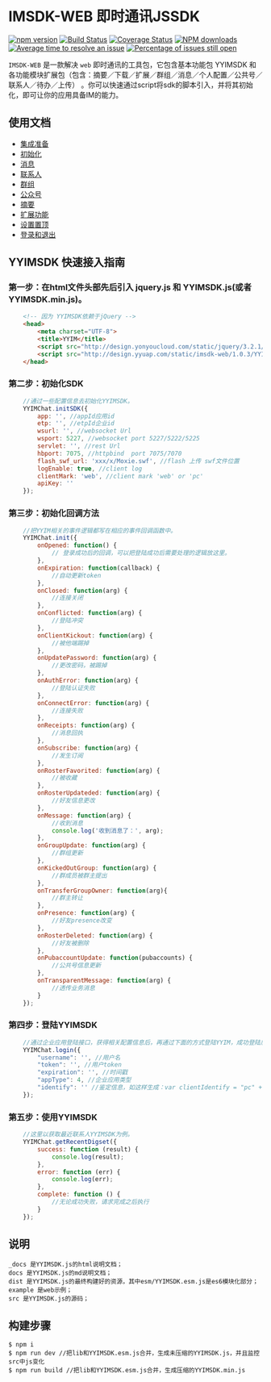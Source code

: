
# IMSDK-WEB 即时通讯JSSDK


[![npm version](https://img.shields.io/npm/v/yyimsdk.svg)](https://www.npmjs.com/package/yyimsdk)
[![Build Status](https://img.shields.io/travis/iuap-design/YYIMSDK/master.svg)](https://travis-ci.org/iuap-design/YYIMSDK)
[![Coverage Status](https://coveralls.io/repos/github/iuap-design/YYIMSDK/badge.svg?branch=master)](https://coveralls.io/github/iuap-design/YYIMSDK?branch=master)
[![NPM downloads](http://img.shields.io/npm/dm/YYIMSDK.svg?style=flat)](https://npmjs.org/package/yyimsdk)
[![Average time to resolve an issue](http://isitmaintained.com/badge/resolution/iuap-design/YYIMSDK.svg)](http://isitmaintained.com/project/iuap-design/YYIMSDK "Average time to resolve an issue")
[![Percentage of issues still open](http://isitmaintained.com/badge/open/iuap-design/YYIMSDK.svg)](http://isitmaintained.com/project/iuap-design/YYIMSDK "Percentage of issues still open")

`IMSDK-WEB` 是一款解决 `web` 即时通讯的工具包，它包含基本功能包 YYIMSDK 和各功能模块扩展包（包含：摘要／下载／扩展／群组／消息／个人配置／公共号／联系人／待办／上传） 。你可以快速通过script将sdk的脚本引入，并将其初始化，即可让你的应用具备IM的能力。

## 使用文档

- [集成准备](https://iuap-design.github.io/YYIMSDK/index.html)
- [初始化](https://iuap-design.github.io/YYIMSDK/%E5%88%9D%E5%A7%8B%E5%8C%96.html)
- [消息](https://iuap-design.github.io/YYIMSDK/%E6%B6%88%E6%81%AF.html)
- [联系人](https://iuap-design.github.io/YYIMSDK/%E8%81%94%E7%B3%BB%E4%BA%BA.html)
- [群组](https://iuap-design.github.io/YYIMSDK/%E7%BE%A4%E7%BB%84.html)
- [公众号](https://iuap-design.github.io/YYIMSDK/%E5%85%AC%E4%BC%97%E5%8F%B7.html)
- [摘要](https://iuap-design.github.io/YYIMSDK/%E6%91%98%E8%A6%81.html)
- [扩展功能](https://iuap-design.github.io/YYIMSDK/%E5%85%B6%E4%BB%96.html)
- [设置置顶](https://iuap-design.github.io/YYIMSDK/profile.html)
- [登录和退出](https://iuap-design.github.io/YYIMSDK/%E7%99%BB%E9%99%86%E9%80%80%E5%87%BA.html)

## YYIMSDK 快速接入指南

### 第一步：在html文件头部先后引入 jquery.js 和 YYIMSDK.js(或者YYIMSDK.min.js)。
```html
    <!-- 因为 YYIMSDK依赖于jQuery -->
    <head>
        <meta charset="UTF-8">
        <title>YYIM</title>
        <script src="http://design.yonyoucloud.com/static/jquery/3.2.1/jquery.min.js"></script>
        <script src="http://design.yyuap.com/static/imsdk-web/1.0.3/YYIMSDK.js"></script>
    </head>
```

### 第二步：初始化SDK
```js
    //通过一些配置信息去初始化YYIMSDK。
    YYIMChat.initSDK({
        app: '', //appId应用id
        etp: '', //etpId企业id
        wsurl: '', //websocket Url
        wsport: 5227, //websocket port 5227/5222/5225
        servlet: '', //rest Url
        hbport: 7075, //httpbind  port 7075/7070
        flash_swf_url: 'xxx/x/Moxie.swf', //flash 上传 swf文件位置
        logEnable: true, //client log
        clientMark: 'web', //client mark 'web' or 'pc'
        apiKey: ''
    });
```

### 第三步：初始化回调方法
```js
    //把YYIM相关的事件逻辑都写在相应的事件回调函数中。
    YYIMChat.init({
        onOpened: function() {
            // 登录成功后的回调，可以把登陆成功后需要处理的逻辑放这里。
        },
        onExpiration: function(callback) {
            //自动更新token
        },
        onClosed: function(arg) {
            //连接关闭
        },
        onConflicted: function(arg) {
            //登陆冲突
        },
        onClientKickout: function(arg) {
            //被他端踢掉
        },
        onUpdatePassword: function(arg) {
            //更改密码，被踢掉
        },
        onAuthError: function(arg) {
            //登陆认证失败
        },
        onConnectError: function(arg) {
            //连接失败
        },
        onReceipts: function(arg) {
            //消息回执
        },
        onSubscribe: function(arg) {
            //发生订阅
        },
        onRosterFavorited: function(arg) {
            //被收藏
        },
        onRosterUpdateded: function(arg) {
            //好友信息更改
        },
        onMessage: function(arg) {
            //收到消息
            console.log('收到消息了：', arg);
        },
        onGroupUpdate: function(arg) {
            //群组更新
        },
        onKickedOutGroup: function(arg) {
            //群成员被群主提出
        },
        onTransferGroupOwner: function(arg){
            //群主转让
        },
        onPresence: function(arg) {
            //好友presence改变
        },
        onRosterDeleted: function(arg) {
            //好友被删除
        },
        onPubaccountUpdate: function(pubaccounts) {
            //公共号信息更新
        },
        onTransparentMessage: function(arg) {
            //透传业务消息
        }
    });
```

### 第四步：登陆YYIMSDK
```js
    //通过企业应用登陆接口，获得相关配置信息后，再通过下面的方式登陆YYIM，成功登陆后才能正常使用YYIMSDK。
    YYIMChat.login({
        "username": '', //用户名
        "token": '', //用户token
        "expiration": '', //时间戳
        "appType": 4, //企业应用类型
        "identify": '' //鉴定信息，如这样生成：var clientIdentify = "pc" + String(new Date().getTime());
    });
```

### 第五步：使用YYIMSDK
```js
    //这里以获取最近联系人YYIMSDK为例。
    YYIMChat.getRecentDigset({
        success: function (result) {
            console.log(result);
        },
        error: function (err) {
            console.log(err);
        },
        complete: function () {
            //无论成功失败，请求完成之后执行
        }
    });
```

## 说明
```
_docs 是YYIMSDK.js的html说明文档；
docs 是YYIMSDK.js的md说明文档；
dist 是YYIMSDK.js的最终构建好的资源，其中esm/YYIMSDK.esm.js是es6模块化部分；
example 是web示例；
src 是YYIMSDK.js的源码；
```

## 构建步骤
```
$ npm i
$ npm run dev //把lib和YYIMSDK.esm.js合并，生成未压缩的YYIMSDK.js，并且监控src中js变化
$ npm run build //把lib和YYIMSDK.esm.js合并，生成压缩的YYIMSDK.min.js
```

